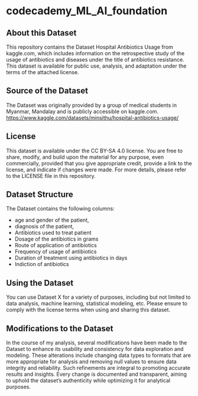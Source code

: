 # codecademy_ML_AI_foundation
## About this Dataset
This repository contains the Dataset Hospital Antibiotics Usage from kaggle.com, which includes information on the retrospective study of the usage of antibiotics and diseases under the title of antibiotics resistance. This dataset is available for public use, analysis, and adaptation under the terms of the attached license.

## Source of the Dataset
The Dataset was originally provided by a group of medical students in Myanmar, Mandalay and is publicly accessible on kaggle.com. https://www.kaggle.com/datasets/minsithu/hospital-antibiotics-usage/

## License
This dataset is available under the CC BY-SA 4.0 license. You are free to share, modify, and build upon the material for any purpose, even commercially, provided that you give appropriate credit, provide a link to the license, and indicate if changes were made. For more details, please refer to the LICENSE file in this repository.

## Dataset Structure
The Dataset contains the following columns:

  + age and gender of the patient,
  + diagnosis of the patient,
  + Antibiotics used to treat patient
  + Dosage of the antibiotics in grams
  + Route of application of antibiotics
  + Frequency of usage of antibiotics
  + Duration of treatment using antibiotics in days
  + Indiction of antibiotics
    
## Using the Dataset
You can use Dataset X for a variety of purposes, including but not limited to data analysis, machine learning, statistical modeling, etc. Please ensure to comply with the license terms when using and sharing this dataset.

## Modifications to the Dataset
In the course of my analysis, several modifications have been made to the Dataset to enhance its usability and consistency for data exploration and modeling. These alterations include changing data types to formats that are more appropriate for analysis and removing null values to ensure data integrity and reliability. Such refinements are integral to promoting accurate results and insights. Every change is documented and transparent, aiming to uphold the dataset’s authenticity while optimizing it for analytical purposes.
